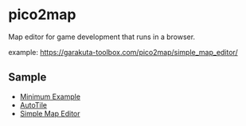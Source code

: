 # pico2map

Map editor for game development that runs in a browser.

example: https://garakuta-toolbox.com/pico2map/simple_map_editor/

## Sample

- [Minimum Example](./map-editor-examples/minimum_example/)
- [AutoTile](./map-editor-examples/autotile/)
- [Simple Map Editor](./map-editor-examples/simple_map_editor/)
